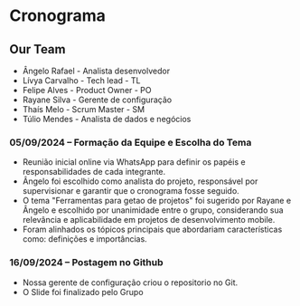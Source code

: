 # Cronograma

## Our Team

- Ângelo Rafael - Analista desenvolvedor
- Lívya Carvalho - Tech lead - TL
- Felipe Alves - Product  Owner - PO 
- Rayane Silva - Gerente de configuração
- Thaís Melo - Scrum Master - SM
- Túlio Mendes - Analista de dados e negócios


### 05/09/2024 – Formação da Equipe e Escolha do Tema

- Reunião inicial online via WhatsApp para definir os papéis e responsabilidades de cada integrante.
- Ângelo foi escolhido como analista do projeto, responsável por supervisionar e garantir que o cronograma fosse seguido.
- O tema "Ferramentas para getao de projetos" foi sugerido por Rayane e Ângelo e escolhido por unanimidade entre o grupo, considerando sua relevância e aplicabilidade em projetos de desenvolvimento mobile.
- Foram alinhados os tópicos principais que abordariam características como: definições e importâncias.
  

### 16/09/2024 – Postagem no Github

- Nossa gerente de configuração criou o repositorio no Git.
- O Slide foi finalizado pelo Grupo


